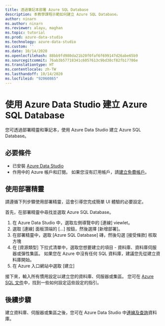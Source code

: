 ```yaml
---
title: 透過筆記本部署 Azure SQL Database
description: 本教學課程示範如何建立 Azure SQL Database。
author: ninarn
ms.author: ninarn
ms.reviewer: alayu, maghan
ms.topic: tutorial
ms.prod: azure-data-studio
ms.technology: azure-data-studio
ms.custom: ''
ms.date: 10/14/2020
ms.openlocfilehash: 88bb9fd980da21b20f0faf6f699147d26abe65b9
ms.sourcegitcommit: 76ab3b57718341c6057613c9bd38cf82fb17786e
ms.translationtype: HT
ms.contentlocale: zh-TW
ms.lasthandoff: 10/14/2020
ms.locfileid: "92060865"
---
```

# <a name="create-an-azure-sql-database-using-azure-data-studio"></a>使用 Azure Data Studio 建立 Azure SQL Database

您可透過部署精靈和筆記本，使用 Azure Data Studio 建立 Azure SQL Database。

## <a name="pre-requisites"></a>必要條件

 - 已安裝 [Azure Data Studio](download-azure-data-studio.md)
 - 作用中的 Azure 帳戶和訂閱。 如果您沒有訂用帳戶，請[建立免費帳戶](https://azure.microsoft.com/free/)。

## <a name="use-the-deployment-wizard"></a>使用部署精靈

請遵循下列步驟使用部署精靈，這會引導您完成簡單 UI 體驗的必要設定。

首先，在部署精靈中尋找並選取 Azure SQL Database。

 1. 在 Azure Data Studio 中，選取左側導覽中的 [連線] viewlet。
 2. 選取 [連線] 面板頂端的 [...] 按鈕，然後選擇 [新增部署]。
 3. 在部署精靈中，選取 [Azure SQL Database] 磚，然後勾選 [接受條款] 核取方塊
 4. 在 [資源類型] 下拉式清單中，選取您想要建立的項目 - 資料庫、資料庫伺服器或彈性集區。 如果您在 Azure 中沒有任何 SQL 資料庫，建議您先從建立資料庫開始。
 5. 在 Azure 入口網站中選取 [建立]

接下來，輸入所有慣用設定以建立您的資料庫、伺服器或集區。 您可在 [Azure SQL 文件](https://docs.microsoft.com/azure/azure-sql/database/single-database-create-quickstart?tabs=azure-portal)中，找到一些如何設定這些設定的指引。

## <a name="next-steps"></a>後續步驟

建立資料庫、伺服器或集區之後，您可在 Azure Data Studio 中[連線及查詢](quickstart-sql-database.md)資料庫。

